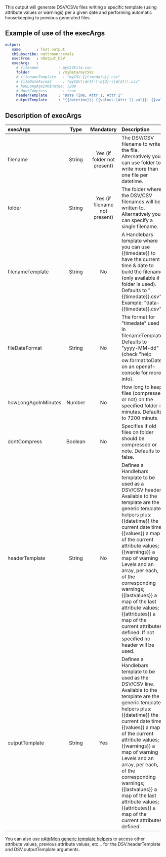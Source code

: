 This output will generate DSV/CSVs files writing a specific template (using attribute values or warnings) per a given date and performing automatic housekeeping to previous generated files.

## Example of use of the execArgs

````yaml
output:
   name       : Test output
   chSubscribe: nattrmon::cvals
   execFrom   : nOutput_DSV
   execArgs   :
     # filename         : myCSVFile.csv
     folder             : /myData/myCSVs
     # filenameTemplate   : "myCSV-{{timedate}}.csv"
     # fileDateFormat     : "myCSV\\d{4}-\\d{2}-\\d{2}\\.csv"
     # howLongAgoInMinutes: 7200
     # dontCompress       : true
     headerTemplate     : "Date Time; Attr 1; Attr 2"
     outputTemplate     : "{{datetime}}; {{values.[Attr 1].val}}: {{values.[Attr 2].val}}"
````

## Description of execArgs

| execArgs | Type | Mandatory | Description |
|:---------|:----:|:---------:|:------------|
| filename | String | Yes (if folder not present) | The DSV/CSV filename to write the file. Alternatively you can use folder to write more than one file per datetime. |
| folder | String| Yes (if filename not present) | The folder where the DSV/CSV filenames will be written to. Alternatively you can specify a single filename. |
| filenameTemplate | String | No | A Handlebars template where you can use {{timedate}} to have the current time & date to build the filename (only available if a folder is used). Defaults to "{{timedate}}.csv". Example: "data-{{timedate}}.csv". |
| fileDateFormat | String | No | The format for "timedate" used in filenameTemplate. Defaults to "yyyy-MM-dd" (check "help ow.format.toDate" on an openaf-console for more info). |
| howLongAgoInMinutes | Number | No | How long to keep files (compressed or not) on the specified folder in minutes. Defaults to 7200 minuts. |
| dontCompress | Boolean | No | Specifies if old files on folder should be compressed or note. Defaults to false. |
| headerTemplate | String | No | Defines a Handlebars template to be used as a DSV/CSV header. Available to the template are the generic template helpers plus: {{datetime}} the current date time; {{values}} a map of the current attribute values; {{warnings}} a map of warning Levels and an array, per each, of the corresponding warnings; {{lastvalues}} a map of the last attribute values; {{attributes}} a map of the current attributes defined. If not specified no header will be used. |
| outputTemplate | String | Yes | Defines a Handlebars template to be used as the DSV/CSV line. Available to the template are the generic template helpers plus: {{datetime}} the current date time; {{values}} a map of the current attribute values; {{warnings}} a map of warning Levels and an array, per each, of the corresponding warnings; {{lastvalues}} a map of the last attribute values; {{attributes}} a map of the current attributes defined. |

You can also use [nAttrMon generic template helpers](nAttrMon-template-helpers) to access other attribute values, previous attribute values, etc... for the DSV.headerTemplate and DSV.outputTemplate arguments.